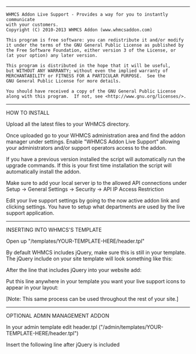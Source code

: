 -----------------------------------------------------------------------------------
    WHMCS Addon Live Support - Provides a way for you to instantly communicate
    with your customers.
    Copyright (C) 2010-2013 WHMCS Addon (www.whmcsaddon.com)

    This program is free software: you can redistribute it and/or modify
    it under the terms of the GNU General Public License as published by
    the Free Software Foundation, either version 3 of the License, or
    (at your option) any later version.

    This program is distributed in the hope that it will be useful,
    but WITHOUT ANY WARRANTY; without even the implied warranty of
    MERCHANTABILITY or FITNESS FOR A PARTICULAR PURPOSE.  See the
    GNU General Public License for more details.

    You should have received a copy of the GNU General Public License
    along with this program.  If not, see <http://www.gnu.org/licenses/>.
-----------------------------------------------------------------------------------

HOW TO INSTALL

Upload all the latest files to your WHMCS directory.

Once uploaded go to your WHMCS administration area and find the addon manager
under settings. Enable "WHMCS Addon Live Support" allowing your administrators
and/or support operators access to the addon.

If you have a previous version installed the script will automatically run
the upgrade commands. If this is your first time installation the script
will automatically install the addon.

Make sure to add your local server ip to the allowed API connections under
Setup -> General Settings -> Security -> API IP Access Restriction

Edit your live support settings by going to the now active addon link and
clicking settings. You have to setup what departments are used by the live
support application.

-----------------------------------------------------------------------------------

INSERTING INTO WHMCS'S TEMPLATE

Open up "/templates/YOUR-TEMPLATE-HERE/header.tpl"

By default WHMCS includes jQuery, make sure this is still in your template.
The jQuery include on your site template will look something like this:
	<script type="text/javascript" src="../includes/jscript/jquery.js"></script>

After the line that includes jQuery into your website add:
<script type="text/javascript" src="http://YOUR-WHMCS-LOCATION-HERE/includes/jscript/livehelp.js.php"></script>

Put this line anywhere in your template you want your live support icons to appear in your layout:
<span class="livechat"></span>

[Note: This same process can be used throughout the rest of your site.]

-----------------------------------------------------------------------------------

OPTIONAL ADMIN MANAGEMENT ADDON

In your admin template edit header.tpl ("/admin/templates/YOUR-TEMPLATE-HERE/header.tpl")

Insert the following line after jQuery is included
<script type="text/javascript" src="../includes/jscript/adminchat-notify.js.php?module={$smarty.get.module}"></script>
